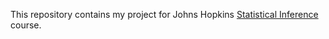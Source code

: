 This repository contains my project for Johns Hopkins [Statistical Inference](https://www.coursera.org/learn/statistical-inference) course.
